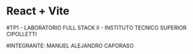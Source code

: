 # React + Vite

#TP1 - LABORATORIO FULL STACK II - INSTITUTO TECNICO SUPERIOR CIPOLLETTI

#INTEGRANTE: MANUEL ALEJANDRO CAPORASO